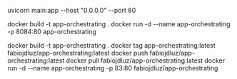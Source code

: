 uvicorn main:app --host "0.0.0.0" --port 80


docker build -t app-orchestrating .
docker run -d --name app-orchestrating -p 8084:80 app-orchestrating

docker build -t app-orchestrating .
docker tag app-orchestrating:latest fabiojdluz/app-orchestrating:latest
docker push fabiojdluz/app-orchestrating:latest
docker pull fabiojdluz/app-orchestrating:latest
docker run -d --name app-orchestrating -p 83:80 fabiojdluz/app-orchestrating
 
